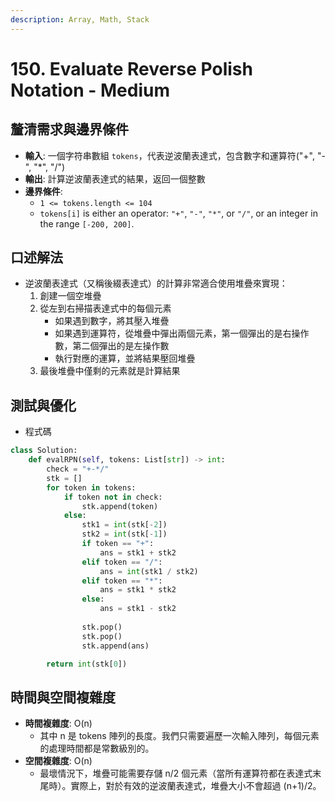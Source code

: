 ```yaml
---
description: Array, Math, Stack
---
```


# 150. Evaluate Reverse Polish Notation - Medium

## 釐清需求與邊界條件

* **輸入**: 一個字符串數組 `tokens`，代表逆波蘭表達式，包含數字和運算符("+", "-", "\*", "/")
* **輸出**: 計算逆波蘭表達式的結果，返回一個整數
* **邊界條件**:
  * `1 <= tokens.length <= 104`
  * `tokens[i]` is either an operator: `"+"`, `"-"`, `"*"`, or `"/"`, or an integer in the range `[-200, 200]`.

## 口述解法

* 逆波蘭表達式（又稱後綴表達式）的計算非常適合使用堆疊來實現：
  1. 創建一個空堆疊
  2. 從左到右掃描表達式中的每個元素
     * 如果遇到數字，將其壓入堆疊
     * 如果遇到運算符，從堆疊中彈出兩個元素，第一個彈出的是右操作數，第二個彈出的是左操作數
     * 執行對應的運算，並將結果壓回堆疊
  3. 最後堆疊中僅剩的元素就是計算結果

## 測試與優化

* 程式碼

```python
class Solution:
    def evalRPN(self, tokens: List[str]) -> int:
        check = "+-*/"
        stk = []
        for token in tokens:
            if token not in check:
                stk.append(token)
            else:
                stk1 = int(stk[-2])
                stk2 = int(stk[-1])
                if token == "+":
                    ans = stk1 + stk2
                elif token == "/":
                    ans = int(stk1 / stk2)
                elif token == "*":
                    ans = stk1 * stk2
                else:
                    ans = stk1 - stk2
                
                stk.pop()
                stk.pop()
                stk.append(ans)

        return int(stk[0])
```

## 時間與空間複雜度

* **時間複雜度**: O(n)
  * 其中 n 是 tokens 陣列的長度。我們只需要遍歷一次輸入陣列，每個元素的處理時間都是常數級別的。
* **空間複雜度**: O(n)
  * 最壞情況下，堆疊可能需要存儲 n/2 個元素（當所有運算符都在表達式末尾時）。實際上，對於有效的逆波蘭表達式，堆疊大小不會超過 (n+1)/2。
